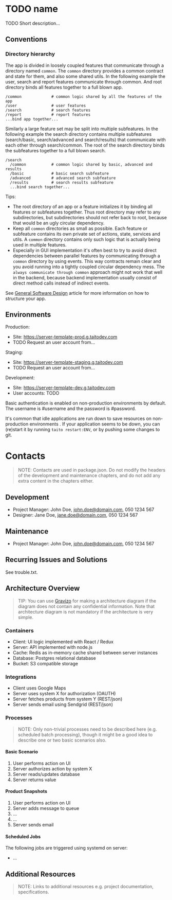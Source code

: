 # TODO name

TODO Short description...

## Conventions

### Directory hierarchy

The app is divided in loosely coupled features that communicate through a directory named `common`. The `common` directory provides a common contract and state for them, and also some shared utils. In the following example the user, search and report features communicate through common. And root directory binds all features together to a full blown app.

    /common             # common logic shared by all the features of the app
    /user               # user features
    /search             # search features
    /report             # report features
    ...bind app together...

Similarly a large feature set may be split into multiple subfeatures. In the following example the search directory contains multiple subfeatures (search/basic, search/advanced and search/results) that communicate with each other through search/common. The root of the search directory binds the subfeatures together to a full blown search.

    /search
      /common           # common logic shared by basic, advanced and results
      /basic            # basic search subfeature
      /advanced         # advanced search subfeature
      /results          # search results subfeature
      ...bind search together...

Tips:
* The root directory of an app or a feature initializes it by binding all features or subfeatures together. Thus root directory may refer to any subdirectories, but subdirectories should not refer back to root, because that would be an ugly circular dependency.
* Keep all `common` directories as small as possible. Each feature or subfeature contains its own private set of actions, state, services and utils. A `common` directory contains only such logic that is actually being used in multiple features.
* Especially in GUI implementation it's often best to try to avoid direct dependencies between parallel features by communicating through a `common` directory by using events. This way contracts remain clear and you avoid running into a tightly coupled circular dependency mess. The `always communicate through common` approach might not work that well in the backend, because backend implementation usually consist of direct method calls instead of indirect events.

See [General Software Design](https://github.com/TaitoUnited/taito/wiki/General-Software-Design) article for more information on how to structure your app.

## Environments

Production:

* Site: https://server-template-prod.g.taitodev.com
* TODO Request an user account from...

Staging:

* Site: https://server-template-staging.g.taitodev.com
* TODO Request an user account from...

Development:

* Site: https://server-template-dev.g.taitodev.com
* User accounts: TODO

Basic authentication is enabled on non-production environments by default. The username is #username and the password is #password.

It's common that idle applications are run down to save resources on non-production environments . If your application seems to be down, you can (re)start it by running `taito restart:ENV`, or by pushing some changes to git.

# Contacts

> NOTE: Contacts are used in package.json. Do not modify the headers of the development and maintenance chapters, and do not add any extra content in the chapters either.

## Development

* Project Manager: John Doe, john.doe@domain.com, 050 1234 567
* Designer: Jane Doe, jane.doe@domain.com, 050 1234 567

## Maintenance

* Project Manager: John Doe, john.doe@domain.com, 050 1234 567

## Recurring Issues and Solutions

See trouble.txt.

## Architecture Overview

> TIP: You can use [Gravizo](www.gravizo.com) for making a architecture diagram if the diagram does not contain any confidential information. Note that architecture diagram is not mandatory if the architecture is very simple.

### Containers

* Client: UI logic implemented with React / Redux
* Server: API implemented with node.js
* Cache: Redis as in-memory cache shared between server instances
* Database: Postgres relational database
* Bucket: S3 compatible storage

### Integrations

* Client uses Google Maps
* Server uses system X for authorization (OAUTH)
* Server fetches products from system Y (REST/json)
* Server sends email using Sendgrid (REST/json)

### Processes

> NOTE: Only non-trivial processes need to be described here (e.g. scheduled batch processing), though it might be a good idea to describe one or two basic scenarios also.

#### Basic Scenario

1. User performs action on UI
2. Server authorizes action by system X
3. Server reads/updates database
4. Server returns value

#### Product Snapshots

1. User performs action on UI
2. Server adds message to queue
5. ...
6. ...
7. Server sends email

#### Scheduled Jobs

The following jobs are triggered using systemd on server:
* ...

## Additional Resources

> NOTE: Links to additional resources e.g. project documentation, specifications.
